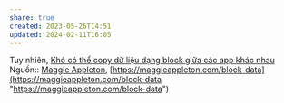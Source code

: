 ```yaml
---
share: true
created: 2023-05-26T14:51
updated: 2024-02-11T16:05
---
```

Tuy nhiên, [Khó có thể copy dữ liệu dạng block giữa các app khác nhau](./Kh%C3%B3%20c%C3%B3%20th%E1%BB%83%20copy%20d%E1%BB%AF%20li%E1%BB%87u%20d%E1%BA%A1ng%20block%20gi%E1%BB%AFa%20c%C3%A1c%20app%20kh%C3%A1c%20nhau.md)
Nguồn:: [Maggie Appleton](../../../../%CE%9E%20Ngu%E1%BB%93n/M%C3%B4i%20tr%C6%B0%E1%BB%9Dng%20ngh%C4%A9,%20nh%E1%BA%ADn%20th%E1%BB%A9c%20t%C4%83ng%20c%C6%B0%E1%BB%9Dng/Maggie%20Appleton.md), [https://maggieappleton.com/block-data](https://maggieappleton.com/block-data "https://maggieappleton.com/block-data")
